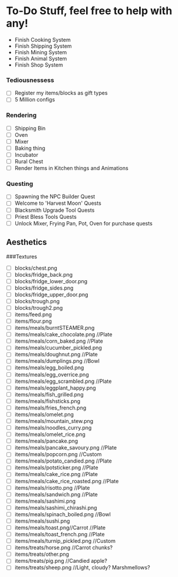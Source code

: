 # To-Do Stuff, feel free to help with any!
- Finish Cooking System
- Finish Shipping System
- Finish Mining System
- Finish Animal System
- Finish Shop System

### Tediousnessess
- [ ] Register my items/blocks as gift types
- [ ] 5 Million configs

### Rendering
- [ ] Shipping Bin
- [ ] Oven
- [ ] Mixer
- [ ] Baking thing
- [ ] Incubator
- [ ] Rural Chest
- [ ] Render Items in Kitchen things and Animations

### Questing
- [ ] Spawning the NPC Builder Quest
- [ ] Welcome to 'Harvest Moon' Quests
- [ ] Blacksmith Upgrade Tool Quests
- [ ] Priest Bless Tools Quests
- [ ] Unlock Mixer, Frying Pan, Pot, Oven for purchase quests

## Aesthetics 
###Textures
- [ ] blocks/chest.png
- [ ] blocks/fridge_back.png
- [ ] blocks/fridge_lower_door.png
- [ ] blocks/fridge_sides.png
- [ ] blocks/fridge_upper_door.png
- [ ] blocks/trough.png
- [ ] blocks/trough2.png
- [ ] items/feed.png
- [ ] items/flour.png
- [ ] items/meals/burntSTEAMER.png
- [ ] items/meals/cake_chocolate.png //Plate
- [ ] items/meals/corn_baked.png //Plate
- [ ] items/meals/cucumber_pickled.png
- [ ] items/meals/doughnut.png //Plate
- [ ] items/meals/dumplings.png //Bowl
- [ ] items/meals/egg_boiled.png
- [ ] items/meals/egg_overrice.png
- [ ] items/meals/egg_scrambled.png //Plate
- [ ] items/meals/eggplant_happy.png
- [ ] items/meals/fish_grilled.png
- [ ] items/meals/fishsticks.png
- [ ] items/meals/fries_french.png
- [ ] items/meals/omelet.png
- [ ] items/meals/mountain_stew.png
- [ ] items/meals/noodles_curry.png
- [ ] items/meals/omelet_rice.png
- [ ] items/meals/pancake.png
- [ ] items/meals/pancake_savoury.png //Plate
- [ ] items/meals/popcorn.png //Custom
- [ ] items/meals/potato_candied.png //Plate
- [ ] items/meals/potsticker.png //Plate
- [ ] items/meals/cake_rice.png //Plate
- [ ] items/meals/cake_rice_roasted.png //Plate
- [ ] items/meals/risotto.png //Plate
- [ ] items/meals/sandwich.png //Plate
- [ ] items/meals/sashimi.png
- [ ] items/meals/sashimi_chirashi.png
- [ ] items/meals/spinach_boiled.png //Bowl
- [ ] items/meals/sushi.png
- [ ] items/meals/toast.png//Carrot //Plate
- [ ] items/meals/toast_french.png //Plate
- [ ] items/meals/turnip_pickled.png //Custom
- [ ] items/treats/horse.png //Carrot chunks?
- [ ] items/treats/other.png
- [ ] items/treats/pig.png //Candied apple?
- [ ] items/treats/sheep.png //Light, cloudy? Marshmellows?
